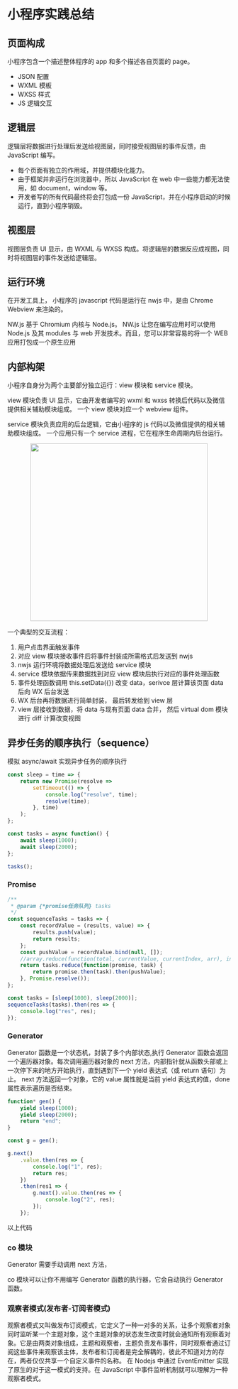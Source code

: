 # 小程序实践总结

## 页面构成

小程序包含一个描述整体程序的 app 和多个描述各自页面的 page。

-   JSON 配置
-   WXML 模板
-   WXSS 样式
-   JS 逻辑交互

## 逻辑层

逻辑层将数据进行处理后发送给视图层，同时接受视图层的事件反馈，由 JavaScript 编写。

-   每个页面有独立的作用域，并提供模块化能力。
-   由于框架并非运行在浏览器中，所以 JavaScript 在 web 中一些能力都无法使用，如 document，window 等。
-   开发者写的所有代码最终将会打包成一份 JavaScript，并在小程序启动的时候运行，直到小程序销毁。

## 视图层

视图层负责 UI 显示，由 WXML 与 WXSS 构成。将逻辑层的数据反应成视图，同时将视图层的事件发送给逻辑层。

## 运行环境

在开发工具上， 小程序的 javascript 代码是运行在 nwjs 中，是由 Chrome Webview 来渲染的。

NW.js 基于 Chromium 内核与 Node.js。
NW.js 让您在编写应用时可以使用 Node.js 及其 modules 与 web 开发技术。而且，您可以非常容易的将一个 WEB 应用打包成一个原生应用

## 内部构架

小程序自身分为两个主要部分独立运行：view 模块和 service 模块。

view 模块负责 UI 显示，它由开发者编写的 wxml 和 wxss 转换后代码以及微信提供相关辅助模块组成。 一个 view 模块对应一个 webview 组件。

service 模块负责应用的后台逻辑，它由小程序的 js 代码以及微信提供的相关辅助模块组成。 一个应用只有一个 service 进程，它在程序生命周期内后台运行。

<div align="center"><img width="400" height="400" src="http://cdn.inoongt.tech/images/thinkin/app1.jpg"/></div>

一个典型的交互流程：

1.  用户点击界面触发事件
2.  对应 view 模块接收事件后将事件封装成所需格式后发送到 nwjs
3.  nwjs 运行环境将数据处理后发送给 service 模块
4.  service 模块依据传来数据找到对应 view 模块后执行对应的事件处理函数
5.  事件处理函数调用 this.setData({}) 改变 data，serivce 层计算该页面 data 后向 WX 后台发送
6.  WX 后台再将数据进行简单封装， 最后转发给到 view 层
7.  view 层接收到数据，将 data 与现有页面 data 合并， 然后 virtual dom 模块进行 diff 计算改变视图

## 异步任务的顺序执行（sequence）

模拟 async/await 实现异步任务的顺序执行

```javascript
const sleep = time => {
    return new Promise(resolve =>
        setTimeout(() => {
            console.log("resolve", time);
            resolve(time);
        }, time)
    );
};

const tasks = async function() {
    await sleep(1000);
    await sleep(2000);
};

tasks();
```

### Promise

```javascript
/**
 * @param {*promise任务队列} tasks
 */
const sequenceTasks = tasks => {
    const recordValue = (results, value) => {
        results.push(value);
        return results;
    };
    const pushValue = recordValue.bind(null, []);
    //array.reduce(function(total, currentValue, currentIndex, arr), initialValue)
    return tasks.reduce(function(promise, task) {
        return promise.then(task).then(pushValue);
    }, Promise.resolve());
};

const tasks = [sleep(1000), sleep(2000)];
sequenceTasks(tasks).then(res => {
    console.log("res", res);
});
```

### Generator

Generator 函数是一个状态机，封装了多个内部状态,执行 Generator 函数会返回一个遍历器对象。每次调用遍历器对象的 next 方法，内部指针就从函数头部或上一次停下来的地方开始执行，直到遇到下一个 yield 表达式（或 return 语句）为止。
next 方法返回一个对象，它的 value 属性就是当前 yield 表达式的值，done 属性表示遍历是否结束。

```javascript
function* gen() {
    yield sleep(1000);
    yield sleep(2000);
    return "end";
}

const g = gen();

g.next()
    .value.then(res => {
        console.log("1", res);
        return res;
    })
    .then(res1 => {
        g.next().value.then(res => {
            console.log("2", res);
        });
    });
```

以上代码

### co 模块

Generator 需要手动调用 next 方法，

co 模块可以让你不用编写 Generator 函数的执行器，它会自动执行 Generator 函数。

### 观察者模式(发布者-订阅者模式)

观察者模式又叫做发布订阅模式，它定义了一种一对多的关系，让多个观察者对象同时监听某一个主题对象，这个主题对象的状态发生改变时就会通知所有观察着对象。它是由两类对象组成，主题和观察者，主题负责发布事件，同时观察者通过订阅这些事件来观察该主体，发布者和订阅者是完全解耦的，彼此不知道对方的存在，两者仅仅共享一个自定义事件的名称。
在 Nodejs 中通过 EventEmitter 实现了原生的对于这一模式的支持。在 JavaScript 中事件监听机制就可以理解为一种观察者模式。
